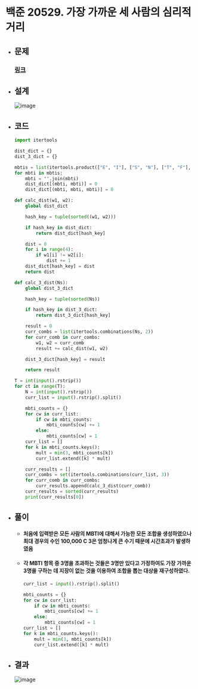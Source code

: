 # 백준 20529. 가장 가까운 세 사람의 심리적 거리

- ## 문제
    ### [링크](https://www.acmicpc.net/problem/20529)

- ## 설계

    ![image](https://github.com/Project-Division/DIV_Algorithm_Study/assets/68108664/5d312172-50fb-43ff-95f7-8b1c4a168e94)

- ## 코드

    ```python
    import itertools

    dist_dict = {}
    dist_3_dict = {}

    mbtis = list(itertools.product(["E", "I"], ["S", "N"], ["T", "F"], ["J", "P"]))
    for mbti in mbtis:
        mbti = "".join(mbti)
        dist_dict[(mbti, mbti)] = 0
        dist_dict[(mbti, mbti, mbti)] = 0

    def calc_dist(w1, w2):
        global dist_dict

        hash_key = tuple(sorted((w1, w2)))

        if hash_key in dist_dict:
            return dist_dict[hash_key]

        dist = 0
        for i in range(4):
            if w1[i] != w2[i]:
                dist += 1
        dist_dict[hash_key] = dist
        return dist

    def calc_3_dist(Ns):
        global dist_3_dict

        hash_key = tuple(sorted(Ns))

        if hash_key in dist_3_dict:
            return dist_3_dict[hash_key]

        result = 0
        curr_combs = list(itertools.combinations(Ns, 2))
        for curr_comb in curr_combs:
            w1, w2 = curr_comb
            result += calc_dist(w1, w2)

        dist_3_dict[hash_key] = result

        return result

    T = int(input().rstrip())
    for ct in range(T):
        N = int(input().rstrip())
        curr_list = input().rstrip().split()

        mbti_counts = {}
        for cw in curr_list:
            if cw in mbti_counts:
                mbti_counts[cw] += 1
            else:
                mbti_counts[cw] = 1
        curr_list = []
        for k in mbti_counts.keys():
            mult = min(3, mbti_counts[k])
            curr_list.extend([k] * mult)

        curr_results = []
        curr_combs = set(itertools.combinations(curr_list, 3))
        for curr_comb in curr_combs:
            curr_results.append(calc_3_dist(curr_comb))
        curr_results = sorted(curr_results)
        print(curr_results[0])
    ```

- ## 풀이

    - #### 처음에 입력받은 모든 사람의 MBTI에 대해서 가능한 모든 조합을 생성하였으나 최대 경우의 수인 100,000 C 3은 엄청나게 큰 수기 때문에 시간초과가 발생하였음

    - #### 각 MBTI 항목 중 3명을 초과하는 것들은 3명만 있다고 가정하여도 가장 가까운 3명을 구하는 데 지장이 없는 것을 이용하여 조합을 뽑는 대상을 재구성하였다.
        ```python
        curr_list = input().rstrip().split()

        mbti_counts = {}
        for cw in curr_list:
            if cw in mbti_counts:
                mbti_counts[cw] += 1
            else:
                mbti_counts[cw] = 1
        curr_list = []
        for k in mbti_counts.keys():
            mult = min(3, mbti_counts[k])
            curr_list.extend([k] * mult)
        ```

- ## 결과

    ![image](https://github.com/Project-Division/DIV_Algorithm_Study/assets/68108664/0bc19882-7758-45d0-a8fa-a001b9098ca8)
